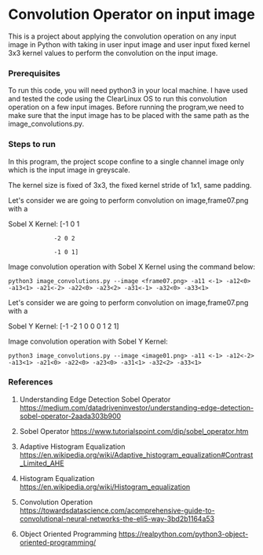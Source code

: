 # Convolution Operator on input image

This is a project about applying the convolution operation on any input image in Python with taking in user input image and user input fixed kernel 3x3 kernel values to perform the convolution on the input image.

### Prerequisites
To run this code, you will need python3 in your local machine. I have used and tested the code using the ClearLinux OS to run this convolution operation on a few input images. Before running the program,we need to make sure that the input image has to be placed with the same path as the image_convolutions.py.

### Steps to run
In this program, the project scope confine to a single channel image only which is the input image in greyscale.

The kernel size is fixed of 3x3, the fixed kernel stride of 1x1, same padding.

Let's consider we are going to perform convolution on image,frame07.png with a 

Sobel X Kernel: [-1 0 1

                 -2 0 2
                 
                 -1 0 1]

Image convolution operation with Sobel X Kernel using the command below:
```
python3 image_convolutions.py --image <frame07.png> -a11 <-1> -a12<0> -a13<1> -a21<-2> -a22<0> -a23<2> -a31<-1> -a32<0> -a33<1>
```

Let's consider we are going to perform convolution on image,frame07.png with a 

Sobel Y Kernel: [-1 -2 1
                 0 0 0
                 1 2 1]

Image convolution operation with Sobel Y Kernel:
```
python3 image_convolutions.py --image <image01.png> -a11 <-1> -a12<-2> -a13<1> -a21<0> -a22<0> -a23<0> -a31<1> -a32<2> -a33<1>
```

### References
1. Understanding Edge Detection Sobel Operator https://medium.com/datadriveninvestor/understanding-edge-detection-sobel-operator-2aada303b900

2. Sobel Operator https://www.tutorialspoint.com/dip/sobel_operator.htm

3. Adaptive Histogram Equalization https://en.wikipedia.org/wiki/Adaptive_histogram_equalization#Contrast_Limited_AHE

4. Histogram Equalization https://en.wikipedia.org/wiki/Histogram_equalization

5. Convolution Operation https://towardsdatascience.com/acomprehensive-guide-to-convolutional-neural-networks-the-eli5-way-3bd2b1164a53 

6. Object Oriented Programming https://realpython.com/python3-object-oriented-programming/


